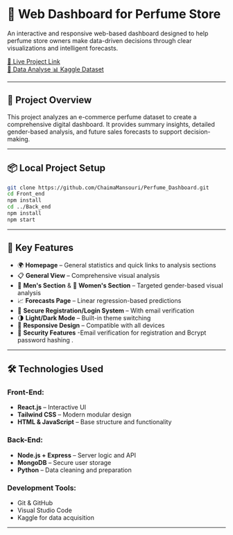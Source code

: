 # 🌸 Web Dashboard for Perfume Store  

An interactive and responsive web-based dashboard designed to help perfume store owners make data-driven decisions through clear visualizations and intelligent forecasts.  

[🔗 Live Project Link](https://project-dashboard-wc9p.onrender.com)  
[🔗 Data Analyse ](https://github.com/aidahanad/projectweb.git) 
[📊 Kaggle Dataset](https://www.kaggle.com/datasets/kanchana1990/perfume-e-commerce-dataset-2024/data) 




---  

## 📌 Project Overview  

This project analyzes an e-commerce perfume dataset to create a comprehensive digital dashboard. It provides summary insights, detailed gender-based analysis, and future sales forecasts to support decision-making.  

---  

## 📦 Local Project Setup    
```bash
git clone https://github.com/ChaimaMansouri/Perfume_Dashboard.git
cd Front_end
npm install
cd ../Back_end
npm install
npm start
```
---  

## 🔑 Key Features  

- 🌍 **Homepage** – General statistics and quick links to analysis sections  
- 📋 **General View** – Comprehensive visual analysis  
- 👨 **Men's Section** & 👩 **Women's Section** – Targeted gender-based visual analysis  
- 📈 **Forecasts Page** – Linear regression-based predictions  
- 🔐 **Secure Registration/Login System** – With email verification  
- 🌗 **Light/Dark Mode** – Built-in theme switching  
- 📱 **Responsive Design** – Compatible with all devices
- 🔐 **Security Features**  -Email verification for registration  and Bcrypt password hashing   .

---  

## 🛠️ Technologies Used  

### **Front-End:**  
- **React.js** – Interactive UI  
- **Tailwind CSS** – Modern modular design  
- **HTML & JavaScript** – Base structure and functionality  

### **Back-End:**  
- **Node.js + Express** – Server logic and API  
- **MongoDB** – Secure user storage  
- **Python** – Data cleaning and preparation  

### **Development Tools:**  
- Git & GitHub  
- Visual Studio Code  
- Kaggle for data acquisition  

---  



